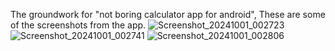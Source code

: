The groundwork for "not boring calculator app for android", These are some of the screenshots from the app. 
![Screenshot_20241001_002723](https://github.com/user-attachments/assets/ab43b95a-2c51-410f-b2ad-6e73712b4171)
![Screenshot_20241001_002741](https://github.com/user-attachments/assets/90334543-1d20-41e3-87ff-eae627b0dbb2)
![Screenshot_20241001_002806](https://github.com/user-attachments/assets/ce28a8ea-b481-46e0-973e-2d3a2856fe02)
